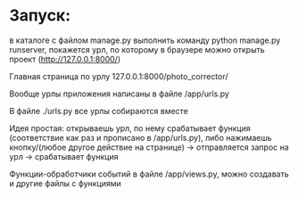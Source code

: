 # Запуск:
в каталоге с файлом manage.py выполнить команду python manage.py runserver, покажется урл, по которому в браузере можно 
открыть проект (http://127.0.0.1:8000/)


Главная страница по урлу 127.0.0.1:8000/photo_corrector/


Вообще урлы приложения написаны в файле /app/urls.py


В файле ./urls.py все урлы собираются вместе


Идея простая: открываешь урл, по нему срабатывает функция (соответствие как раз и прописано в /app/urls.py),
либо нажимаешь кнопку/(любое другое действие на странице) -> отправляется запрос на урл -> срабатывает функция


Функции-обработчики событий в файле /app/views.py, можно создавать и другие файлы с функциями
